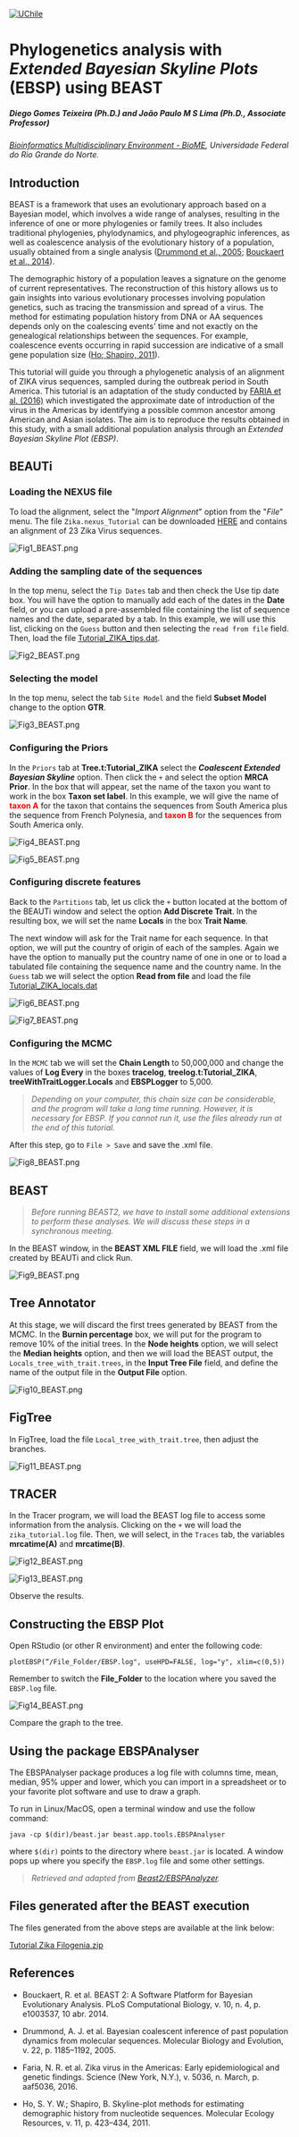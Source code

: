 [![UChile](https://drive.google.com/uc?id=1xeSo8MOvqmgO4q_6lyidauaKOjdTPu3t)](http://www.postgradoquimica.cl/informacion-diplomado-en-bioinformatica-y-biologia-computacional/)

# Phylogenetics analysis with *Extended Bayesian Skyline Plots* (EBSP) using BEAST

##### Diego Gomes Teixeira (Ph.D.) and João Paulo M S Lima (Ph.D., Associate Professor)

*[Bioinformatics Multidisciplinary Environment - BioME](http://bioinfo.imd.ufrn.br/),
Universidade Federal do Rio Grande do Norte.*

## Introduction

BEAST is a framework that uses an evolutionary approach based on a Bayesian model, which involves a wide range of analyses, resulting in the inference of one or more phylogenies or family trees. It also includes traditional phylogenies, phylodynamics, and phylogeographic inferences, as well as coalescence analysis of the evolutionary history of a population, usually obtained from a single analysis ([Drummond et al., 2005](https://www.ncbi.nlm.nih.gov/pubmed/15703244); [Bouckaert et al., 2014](https://www.ncbi.nlm.nih.gov/pubmed/24722319)).

The demographic history of a population leaves a signature on the genome of current representatives. The reconstruction of this history allows us to gain insights into various evolutionary processes involving population genetics, such as tracing the transmission and spread of a virus. The method for estimating population history from DNA or AA sequences depends only on the coalescing events' time and not exactly on the genealogical relationships between the sequences. For example, coalescence events occurring in rapid succession are indicative of a small gene population size ([Ho; Shapiro, 2011](https://www.ncbi.nlm.nih.gov/pubmed/21481200)).  

This tutorial will guide you through a phylogenetic analysis of an alignment of ZIKA virus sequences, sampled during the outbreak period in South America. This tutorial is an adaptation of the study conducted by [FARIA et al. (2016)](https://www.ncbi.nlm.nih.gov/pubmed/27013429) which investigated the approximate date of introduction of the virus in the Americas by identifying a possible common ancestor among American and Asian isolates. The aim is to reproduce the results obtained in this study, with a small additional population analysis through an *Extended Bayesian Skyline Plot (EBSP)*.

## BEAUTi

### Loading the NEXUS file

To load the alignment, select the "*Import Alignment*" option from the "*File*" menu. The file ```Zika.nexus_Tutorial``` can be downloaded [HERE](https://drive.google.com/uc?export=download&id=1AmXKP7hkGh5lXUyx-LSoBjbfrPxDZ5y6) and contains an alignment of 23 Zika Virus sequences.

![Fig1_BEAST.png](https://drive.google.com/uc?id=1qgRaqfRJ5PdV-yee_ZZiu4EWIwhkB5TW)  

### Adding the sampling date of the sequences

In the top menu, select the ``Tip Dates`` tab and then check the Use tip date box. You will have the option to manually add each of the dates in the **Date** field, or you can upload a pre-assembled file containing the list of sequence names and the date, separated by a tab. In this example, we will use this list, clicking on the ``Guess`` button and then selecting the ```read from file``` field. Then, load the file [Tutorial_ZIKA_tips.dat](https://drive.google.com/uc?export=download&id=1t1rB0GRBd1O4etVYwe-rqYc2dKTyTZnE).

![Fig2_BEAST.png](https://drive.google.com/uc?id=13HTXsm7j4-WhQosp5lN5hYZRh3wAoMm2)  

### Selecting the model

In the top menu, select the tab ```Site Model``` and the field **Subset Model** change to the option **GTR**.

![Fig3_BEAST.png](https://drive.google.com/uc?id=1KDSuCo3qL8v-yQlBWyYf_h7hNp4UVXUw)  

### Configuring the Priors

In the ```Priors``` tab at **Tree.t:Tutorial_ZIKA** select the ***Coalescent Extended Bayesian Skyline*** option. Then click the ```+``` and select the option **MRCA Prior**. In the box that will appear, set the name of the taxon you want to work in the box **Taxon set label**. In this example, we will give the name of <span style="color:red">**taxon A**</span> for the taxon that contains the sequences from South America plus the sequence from French Polynesia, and <span style="color:red">**taxon B**</span> for the sequences from South America only.

![Fig4_BEAST.png](https://drive.google.com/uc?id=1odpz6cOixUwkgoUoc62ESLUxGHJaWzGY)

![Fig5_BEAST.png](https://drive.google.com/uc?id=1Kwza7tTXMK1BZ-9MTRcIzvhGVEuwwlDL)   

### Configuring discrete features

Back to the ```Partitions``` tab, let us click the ```+``` button located at the bottom of the BEAUTi window and select the option **Add Discrete Trait**. In the resulting box, we will set the name **Locals** in the box **Trait Name**. 

The next window will ask for the Trait name for each sequence. In that option, we will put the country of origin of each of the samples. Again we have the option to manually put the country name of one in one or to load a tabulated file containing the sequence name and the country name. In the ```Guess``` tab we will select the option **Read from file** and load the file [Tutorial_ZIKA_locals.dat](https://drive.google.com/uc?export=download&id=1k1z4MIelEWTt9nTI672DvAePcgWA3gvL)

![Fig6_BEAST.png](https://drive.google.com/uc?id=1mNDeOxBKhp6oSeJRmbk8n1l26iQp4vCx)

![Fig7_BEAST.png](https://drive.google.com/uc?id=1Sy9C-9dBLvlwZr7w0XrPpgZV7rsPvp7x)

### Configuring the MCMC

In the ```MCMC``` tab we will set the **Chain Length** to 50,000,000 and change the values of **Log Every** in the boxes **tracelog**, **treelog.t:Tutorial_ZIKA**, **treeWithTraitLogger.Locals** and **EBSPLogger** to 5,000. 

> *Depending on your computer, this chain size can be considerable, and the program will take a long time running. However, it is necessary for EBSP. If you cannot run it, use the files already run at the end of this tutorial.*

After this step, go to ```File > Save``` and save the .xml file.

![Fig8_BEAST.png](https://drive.google.com/uc?id=1ooD9kOhXw5jP_6ivrtY4PXOpheuE1vS1) 

## BEAST

> *Before running BEAST2, we have to install some additional extensions to perform these analyses. We will discuss these steps in a synchronous meeting.*

In the BEAST window, in the **BEAST XML FILE** field, we will load the .xml file created by BEAUTi and click Run.

![Fig9_BEAST.png](https://drive.google.com/uc?id=1T52C6LWdGNWUXl4NDL6DqhvhSkDnXhtp)  

## Tree Annotator

At this stage, we will discard the first trees generated by BEAST from the MCMC. In the **Burnin percentage** box, we will put for the program to remove 10% of the initial trees. In the **Node heights** option, we will select the **Median heights** option, and then we will load the BEAST output, the ```Locals_tree_with_trait.trees```, in the **Input Tree File** field, and define the name of the output file in the **Output File** option.

![Fig10_BEAST.png](https://drive.google.com/uc?id=1rXJixtbJ0rFxtQi3qsvigV9Yjn214bna) 

## FigTree

In FigTree, load the file ```Local_tree_with_trait.tree```, then adjust the branches.

![Fig11_BEAST.png](https://drive.google.com/uc?id=1dU4CBNf3dzI_dzQafNSNj6uqgEDyfiLB)  

## TRACER

In the Tracer program, we will load the BEAST log file to access some information from the analysis. Clicking on the ```+``` we will load the ```zika_tutorial.log``` file. Then, we will select, in the ```Traces``` tab, the variables **mrcatime(A)** and **mrcatime(B)**.

![Fig12_BEAST.png](https://drive.google.com/uc?id=184yMbPuM4QGTPBuJFKhPkIgVitTSJBMG)

![Fig13_BEAST.png](https://drive.google.com/uc?id=17OsJ_6yzY8l35unGkn39GUSWUf6d6wEY)

Observe the results.

## Constructing the EBSP Plot

Open RStudio (or other R environment) and enter the following code:

```
plotEBSP(“/File_Folder/EBSP.log", useHPD=FALSE, log="y", xlim=c(0,5))
```

Remember to switch the **File_Folder** to the location where you saved the ```EBSP.log``` file.

![Fig14_BEAST.png](https://drive.google.com/uc?id=1sksW5x23RxcYjJk49tK-ztsVgZ6jEYCf)

Compare the graph to the tree.

## Using the package EBSPAnalyser

The EBSPAnalyser package produces a log file with columns time, mean, median, 95% upper and lower, which you can import in a spreadsheet or to your favorite plot software and use to draw a graph.

To run in Linux/MacOS, open a terminal window and use the follow command:  

`java -cp $(dir)/beast.jar beast.app.tools.EBSPAnalyser`

where `$(dir)` points to the directory where `beast.jar` is located. A window pops up where you specify the `EBSP.log` file and some other settings.

> *Retrieved and adapted from [Beast2/EBSPAnalyzer](https://www.beast2.org/ebspanalyser/).*

## Files generated after the BEAST execution

The files generated from the above steps are available at the link below:

[Tutorial Zika Filogenia.zip](https://drive.google.com/uc?export=download&id=19xrCmUwQ94JglHMU5BMjoNEAXRuK_jl6)

## References

- Bouckaert, R. et al. BEAST 2: A Software Platform for Bayesian Evolutionary Analysis. PLoS Computational Biology, v. 10, n. 4, p. e1003537, 10 abr. 2014.

- Drummond, A. J. et al. Bayesian coalescent inference of past population dynamics from molecular sequences. Molecular Biology and Evolution, v. 22, p. 1185–1192, 2005.

- Faria, N. R. et al. Zika virus in the Americas: Early epidemiological and genetic findings. Science (New York, N.Y.), v. 5036, n. March, p. aaf5036, 2016.

- Ho, S. Y. W.; Shapiro, B. Skyline-plot methods for estimating demographic history from nucleotide sequences. Molecular Ecology Resources, v. 11, p. 423–434, 2011.